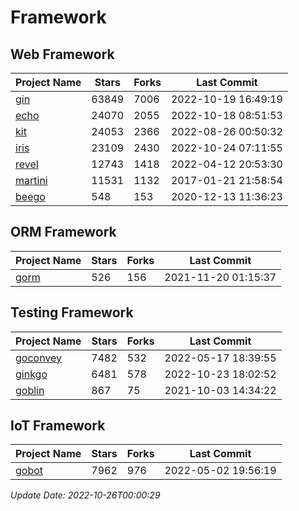 # Framework

## Web Framework
| Project Name | Stars | Forks | Last Commit |
| ------------ | ----- | ----- | ----------- |
| [gin](https://github.com/gin-gonic/gin) | 63849 | 7006 | 2022-10-19 16:49:19 |
| [echo](https://github.com/labstack/echo) | 24070 | 2055 | 2022-10-18 08:51:53 |
| [kit](https://github.com/go-kit/kit) | 24053 | 2366 | 2022-08-26 00:50:32 |
| [iris](https://github.com/kataras/iris) | 23109 | 2430 | 2022-10-24 07:11:55 |
| [revel](https://github.com/revel/revel) | 12743 | 1418 | 2022-04-12 20:53:30 |
| [martini](https://github.com/go-martini/martini) | 11531 | 1132 | 2017-01-21 21:58:54 |
| [beego](https://github.com/astaxie/beego) | 548 | 153 | 2020-12-13 11:36:23 |

## ORM Framework
| Project Name | Stars | Forks | Last Commit |
| ------------ | ----- | ----- | ----------- |
| [gorm](https://github.com/jinzhu/gorm) | 526 | 156 | 2021-11-20 01:15:37 |

## Testing Framework
| Project Name | Stars | Forks | Last Commit |
| ------------ | ----- | ----- | ----------- |
| [goconvey](https://github.com/smartystreets/goconvey) | 7482 | 532 | 2022-05-17 18:39:55 |
| [ginkgo](https://github.com/onsi/ginkgo) | 6481 | 578 | 2022-10-23 18:02:52 |
| [goblin](https://github.com/franela/goblin) | 867 | 75 | 2021-10-03 14:34:22 |

## IoT Framework
| Project Name | Stars | Forks | Last Commit |
| ------------ | ----- | ----- | ----------- |
| [gobot](https://github.com/hybridgroup/gobot) | 7962 | 976 | 2022-05-02 19:56:19 |

*Update Date: 2022-10-26T00:00:29*